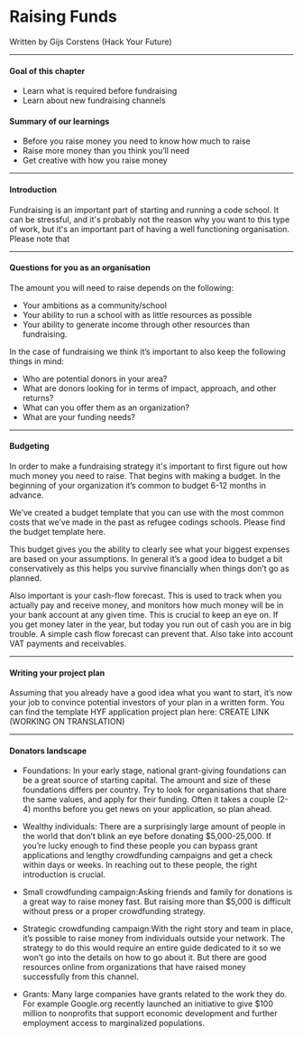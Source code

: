# Raising Funds

Written by Gijs Corstens (Hack Your Future)

-----

#### Goal of this chapter
- Learn what is required before fundraising
- Learn about new fundraising channels

#### Summary of our learnings
- Before you raise money you need to know how much to raise
- Raise more money than you think you’ll need
- Get creative with how you raise money

----

#### Introduction
Fundraising is an important part of starting and running a code school. It can be stressful, and it's probably not the reason why you want to this type of work, but it's an important part of having a well functioning organisation. Please note that

----

#### Questions for you as an organisation

The amount you will need to raise depends on the following:
- Your ambitions as a community/school
- Your ability to run a school with as little resources as possible
- Your ability to generate income through other resources than fundraising.

In the case of fundraising we think it’s important to also keep the following things in mind:
- Who are potential donors in your area?
- What are donors looking for in terms of impact, approach, and other returns?
- What can you offer them as an organization?
- What are your funding needs?

------

#### Budgeting
In order to make a fundraising strategy it's important to first figure out how much money you need to raise. That begins with making a budget. In the beginning of your organization it’s common to budget 6-12 months in advance.

We’ve created a budget template that you can use with the most common costs that we’ve made in the past as refugee codings schools. Please find the budget template here.

This budget gives you the ability to clearly see what your biggest expenses are based on your assumptions. In general it’s a good idea to budget a bit conservatively as this helps you survive financially when things don’t go as planned.

Also important is your cash-flow forecast. This is used to track when you actually pay and receive money, and monitors how much money will be in your bank account at any given time. This is crucial to keep an eye on. If you get money later in the year, but today you run out of cash you are in big trouble. A simple cash flow forecast can prevent that. Also take into account VAT payments and receivables.

----

#### Writing your project plan
Assuming that you already have a good idea what you want to start, it’s now your job to convince potential investors of your plan in a written form. You can find the template HYF application project plan here: CREATE LINK (WORKING ON TRANSLATION)

-----

#### Donators landscape
- Foundations: In your early stage, national grant-giving foundations can be a great source of starting capital. The amount and size of these foundations differs per country. Try to look for organisations that share the same values, and apply for their funding. Often it takes a couple (2-4) months before you get news on your application, so plan ahead.

- Wealthy individuals: There are a surprisingly large amount of people in the world that don’t blink an eye before donating $5,000-25,000. If you’re lucky enough to find these people you can bypass grant applications and lengthy crowdfunding campaigns and get a check within days or weeks. In reaching out to these people, the right introduction is crucial.

- Small crowdfunding campaign:Asking friends and family for donations is a great way to raise money fast. But raising more than $5,000 is difficult without press or a proper crowdfunding strategy.

- Strategic crowdfunding campaign:With the right story and team in place, it’s possible to raise money from individuals outside your network. The strategy to do this would require an entire guide dedicated to it so we won’t go into the details on how to go about it. But there are good resources online from organizations that have raised money successfully from this channel.

- Grants: Many large companies have grants related to the work they do. For example Google.org recently launched an initiative to give $100 million to nonprofits that support economic development and further employment access to marginalized populations.